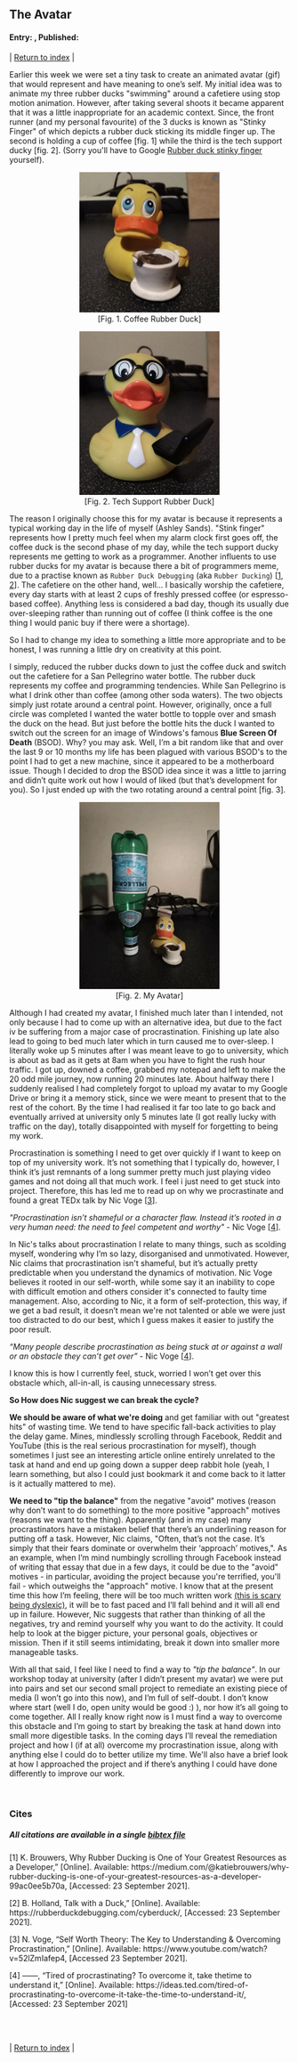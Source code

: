 ## The Avatar
#### Entry: <span id="index"></span>, Published: <span id="published"></span>

<span class="priv_entry" style="display: inline;"></span>
| 
[Return to index](../)
| 
<span class="next_entry" style="display: inline;"></span>

Earlier this week we were set a tiny task to create an animated avatar (gif) that would represent and have meaning to one’s self. My initial idea was to animate my three rubber ducks "swimming" around a cafetiere using stop motion animation. However, after taking several shoots it became apparent that it was a little inappropriate for an academic context. Since, the front runner (and my personal favourite) of the 3 ducks is known as "Stinky Finger" of which depicts a rubber duck sticking its middle finger up. The second is holding a cup of coffee [fig. 1] while the third is the tech support ducky [fig. 2]. (Sorry you'll have to Google [Rubber duck stinky finger](https://www.google.com/search?q=ruber+duck+stinky+finger) yourself). 

<p style="text-align: center;">
<img src="../resources/j1-coffeeDuck.jpg" style="margin-left: auto; margin-right: auto; width: 50%" >
<br />
[Fig. 1. Coffee Rubber Duck]
</p>

<p style="text-align: center;">
<img src="../resources/j1-techDuck.jpg" style="margin-left: auto; margin-right: auto; width: 50%" >
<br />
[Fig. 2. Tech Support Rubber Duck]
</p>

The reason I originally choose this for my avatar is because it represents a typical working day in the life of myself (Ashley Sands). "Stink finger" represents how I pretty much feel when my alarm clock first goes off, the coffee duck is the second phase of my day, while the tech support ducky represents me getting to work as a programmer. Another influents to use rubber ducks for my avatar is because there a bit of programmers meme, due to a practise known as ``Rubber Duck Debugging`` (aka ``Rubber Ducking``) [[1](#c1), [2](#c2)]. The cafetiere on the other hand, well... I basically worship the cafetiere, every day starts with at least 2 cups of freshly pressed coffee (or espresso-based coffee). Anything less is considered a bad day, though its usually due over-sleeping rather than running out of coffee (I think coffee is the one thing I would panic buy if there were a shortage).  

So I had to change my idea to something a little more appropriate and to be honest, I was running a little dry on creativity at this point.

I simply, reduced the rubber ducks down to just the coffee duck and switch out the cafetiere for a San Pellegrino water bottle. The rubber duck represents my coffee and programming tendencies. While San Pellegrino is what I drink other than coffee (among other soda waters). The two objects simply just rotate around a central point. However, originally, once a full circle was completed I wanted the water bottle to topple over and smash the duck on the head. But just before the bottle hits the duck I wanted to switch out the screen for an image of Windows's famous **Blue Screen Of Death** (BSOD). Why? you may ask. Well, I’m a bit random like that and over the last 9 or 10 months my life has been plagued with various BSOD's to the point I had to get a new machine, since it appeared to be a motherboard issue. Though I decided to drop the BSOD idea since it was a little to jarring and didn’t quite work out how I would of liked (but that’s development for you). So I just ended up with the two rotating around a central point [fig. 3].

<p style="text-align: center;">
<img src="../resources/j1-avatar.gif" style="margin-left: auto; margin-right: auto; width: 50%" >
<br />
[Fig. 2. My Avatar]
</p>

Although I had created my avatar, I finished much later than I intended, not only because I had to come up with an alternative idea, but due to the fact iv be suffering from a major case of procrastination. Finishing up late also lead to going to bed much later which in turn caused me to over-sleep. I literally woke up 5 minutes after I was meant leave to go to university, which is about as bad as it gets at 8am when you have to fight the rush hour traffic. I got up, downed a coffee, grabbed my notepad and left to make the 20 odd mile journey, now running 20 minutes late. About halfway there I suddenly realised I had completely forgot to upload my avatar to my Google Drive or bring it a memory stick, since we were meant to present that to the rest of the cohort. By the time I had realised it far too late to go back and eventually arrived at university only 5 minutes late (I got really lucky with traffic on the day), totally disappointed with myself for forgetting to being my work.

Procrastination is something I need to get over quickly if I want to keep on top of my university work. It’s not something that I typically do, however, I think it’s just remnants of a long summer pretty much just playing video games and not doing all that much work. I feel  i just need to get stuck into project. Therefore, this has led me to read up on why we procrastinate and found a great TEDx talk by Nic Voge [[3](#c3)].

*"Procrastination isn’t shameful or a character flaw. Instead it’s rooted in a very human need: the need to feel competent and worthy"* - Nic Voge [[4](#c4)].

In Nic's talks about procrastination I relate to many things, such as scolding myself, wondering why I’m so lazy, disorganised and unmotivated. However, Nic claims that procrastination isn't shameful, but it’s actually pretty predictable when you understand the dynamics of motivation. Nic Voge believes it rooted in our self-worth, while some say it an inability to cope with difficult emotion and others consider it's connected to faulty time management. Also, according to Nic, it a form of self-protection, this way, if we get a bad result, it doesn’t mean we're not talented or able we were just too distracted to do our best, which I guess makes it easier to justify the poor result. 

*“Many people describe procrastination as being stuck at or against a wall or an obstacle they can’t get over”*  -  Nic Voge [[4](#c4)].

I know this is how I currently feel, stuck, worried I won’t get over this obstacle which, all-in-all, is causing unnecessary stress.

**So How does Nic suggest we can break the cycle?**

**We should be aware of what we're doing** and get familiar with out "greatest hits" of wasting time. We tend to have specific fall-back activities to play the delay game. Mines, mindlessly scrolling through Facebook, Reddit and YouTube (this is the real serious procrastination for myself), though sometimes I just see an interesting article online entirely unrelated to the task at hand and end up going down a supper deep rabbit hole (yeah, I learn something, but also I could just bookmark it and come back to it latter is it actually mattered to me).

**We need to "tip the balance"** from the negative "avoid" motives (reason why don’t want to do something) to the more positive "approach" motives (reasons we want to the thing). Apparently (and in my case) many procrastinators have a mistaken belief that there’s an underlining reason for putting off a task. However, Nic claims, "Often, that’s not the case. It’s simply that their fears dominate or overwhelm their ‘approach’ motives,". As an example, when I’m mind numbingly scrolling through Facebook instead of writing that essay that due in a few days, it could be due to the "avoid" motives - in particular, avoiding the project because you're terrified, you'll fail - which outweighs the "approach" motive. I know that at the present time this how I’m feeling, there will be too much written work [(this is scary being dyslexic)](./journal_0), it will be to fast paced and I’ll fall behind and it will all end up in failure. However, Nic suggests that rather than thinking of all the negatives, try and remind yourself why you want to do the activity. It could help to look at the bigger picture, your personal goals, objectives or mission. Then if it still seems intimidating, break it down into smaller more manageable tasks.

With all that said, I feel like I need to find a way to *"tip the balance"*. In our workshop today at university (after I didn’t present my avatar) we were put into pairs and set our second small project to remediate an existing piece of media (I won’t go into this now), and I’m full of self-doubt. I don’t know where start (well I do, open unity would be good :) ), nor how it’s all going to come together. All I really know right now is I must find a way to overcome this obstacle and I’m going to start by breaking the task at hand down into small more digestible tasks. In the coming days I’ll reveal the remediation project and how I (if at all) overcome my procrastination issue, along with anything else I could do to better utilize my time. We'll also have a brief look at how I approached the project and if there’s anything I could have done differently to improve our work.



<br />

### Cites
##### All citations are available in a single [bibtex file](../references.bib)

<p id="c1">
[1] K. Brouwers, Why Rubber Ducking is One of Your Greatest Resources as a Developer,” [Online]. Available: https://medium.com/@katiebrouwers/why-rubber-ducking-is-one-of-your-greatest-resources-as-a-developer-99ac0ee5b70a, [Accessed: 23 September 2021]. 
</p>
<p id="c2">
[2] B. Holland, Talk with a Duck,” [Online]. Available: https://rubberduckdebugging.com/cyberduck/, [Accessed: 23 September 2021]. 
</p>
<p id="c3">
[3] N. Voge,  “Self Worth Theory: The Key to Understanding & Overcoming Procrastination,”    [Online]. Available: https://www.youtube.com/watch?v=52lZmIafep4, [Accessed 23 September 2021].
</p>
<p id="c4">
[4] ——, “Tired of procrastinating? To overcome it, take thetime to understand it,” [Online].   Available: https://ideas.ted.com/tired-of-procrastinating-to-overcome-it-take-the-time-to-understand-it/, [Accessed: 23 September 2021]
</p>

<br />
<br />

<span class="priv_entry" style="display: inline;"></span>
| 
[Return to index](../)
| 
<span class="next_entry" style="display: inline;"></span>

<script>
// Store the entry id and published values in a JS script, to make life easier with updateing links.
entry_id  = 1
published = "23-09-2021" 
week = 1

document.getElementById("index").innerHTML = entry_id
document.getElementById("published").innerHTML   = `${published} (Week: ${week})`


next_page = "journal_"+ (entry_id + 1)
priv_page = "journal_"+ (entry_id - 1)

next_links = document.getElementsByClassName("next_entry")
priv_links = document.getElementsByClassName("priv_entry")

// atempt to fetch the next page. 
// if we get an ok responce display the next links, 
// otherwise we have most likely reaced the end.
fetch('./'+next_page+'.html')
    .then (
        responce => {
        if ( responce.ok ) 
            for ( let i in next_links )
                next_links[i].innerHTML = '<a href="./'+next_page+'">Next ></a>'
        }
    )

// only display the priv page link if we have gone past the first page.
// theres no need to fetch the prv page, since we know the min id is 0
if (entry_id > 0)
    for ( let i in priv_links )
        priv_links[i].innerHTML = '<a href="./'+priv_page+'">< Priv</a>'


</script>